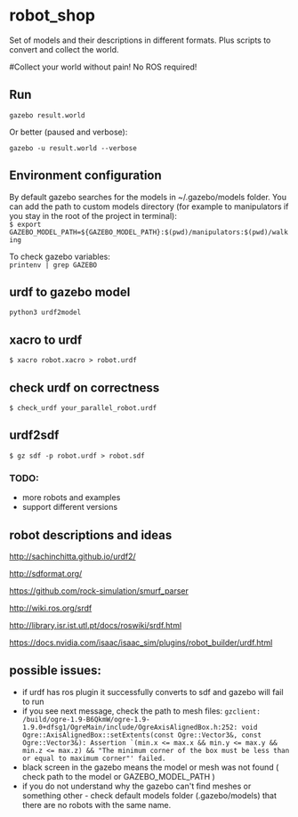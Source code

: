 # robot_shop
Set of models and their descriptions in different formats. Plus scripts to convert and collect the world.  

#Collect your world without pain!
No ROS required!

## Run
```gazebo result.world```

Or better (paused and verbose):

```gazebo -u result.world --verbose```

## Environment configuration
By default gazebo searches for the models in ~/.gazebo/models folder. 
You can add the path to custom models directory (for example to manipulators 
if you stay in the root of the project in terminal):  
```$ export GAZEBO_MODEL_PATH=${GAZEBO_MODEL_PATH}:$(pwd)/manipulators:$(pwd)/walking```

To check gazebo variables:  
```printenv | grep GAZEBO```

## urdf to gazebo model
```python3 urdf2model ```

## xacro to urdf
```$ xacro robot.xacro > robot.urdf ```

## check urdf on correctness
```$ check_urdf your_parallel_robot.urdf```

## urdf2sdf
```$ gz sdf -p robot.urdf > robot.sdf```

### TODO:
- more robots and examples
- support different versions


## robot descriptions and ideas

http://sachinchitta.github.io/urdf2/

http://sdformat.org/

https://github.com/rock-simulation/smurf_parser

http://wiki.ros.org/srdf

http://library.isr.ist.utl.pt/docs/roswiki/srdf.html

https://docs.nvidia.com/isaac/isaac_sim/plugins/robot_builder/urdf.html


## possible issues:
- if urdf has ros plugin it successfully converts to sdf and gazebo will fail to run  
- if you see next message, check the path to mesh files: 
  ```gzclient: /build/ogre-1.9-B6QkmW/ogre-1.9-1.9.0+dfsg1/OgreMain/include/OgreAxisAlignedBox.h:252: void Ogre::AxisAlignedBox::setExtents(const Ogre::Vector3&, const Ogre::Vector3&): Assertion `(min.x <= max.x && min.y <= max.y && min.z <= max.z) && "The minimum corner of the box must be less than or equal to maximum corner"' failed.```
- black screen in the gazebo means the model or mesh was not found ( check path to the model or GAZEBO_MODEL_PATH )
- if you do not understand why the gazebo can't find meshes or something other - check default models folder (.gazebo/models) that there are no robots with the same name. 